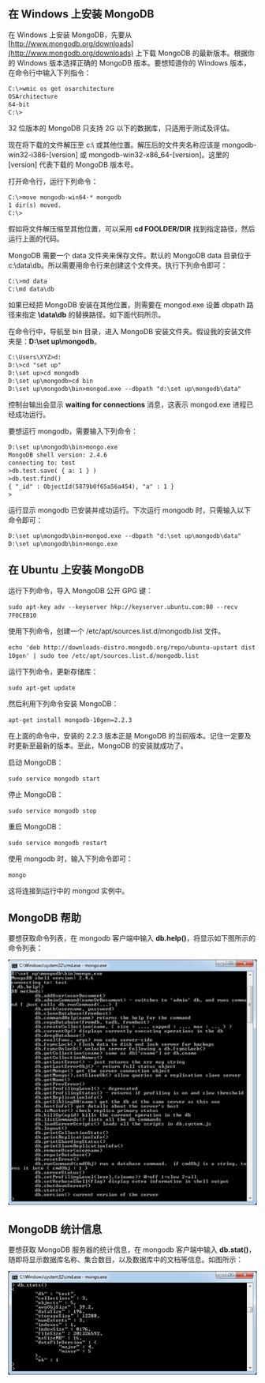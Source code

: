 ## 在 Windows 上安装 MongoDB  

在 Windows 上安装 MongoDB，先要从 [http://www.mongodb.org/downloads](http://www.mongodb.org/downloads) 上下载 MongoDB 的最新版本。根据你的 Windows 版本选择正确的 MongoDB 版本。要想知道你的 Windows 版本，在命令行中输入下列指令：  

```
C:\>wmic os get osarchitecture
OSArchitecture
64-bit
C:\>

```

32 位版本的 MongoDB 只支持 2G 以下的数据库，只适用于测试及评估。   

现在将下载的文件解压至 c:\ 或其他位置。解压后的文件夹名称应该是 mongodb-win32-i386-[version] 或 mongodb-win32-x86_64-[version]。这里的 [version] 代表下载的 MongoDB 版本号。  

打开命令行，运行下列命令：  

```
C:\>move mongodb-win64-* mongodb
1 dir(s) moved.
C:\>
```

假如将文件解压缩至其他位置，可以采用 **cd FOOLDER/DIR** 找到指定路径，然后运行上面的代码。  

MongoDB 需要一个 data 文件夹来保存文件。默认的 MongoDB data 目录位于 c:\data\db。所以需要用命令行来创建这个文件夹。执行下列命令即可：  

```  
C:\>md data
C:\md data\db
```

如果已经把 MongoDB 安装在其他位置，则需要在 mongod.exe 设置 dbpath 路径来指定 **\data\db** 的替换路径。如下面代码所示。   


在命令行中，导航至 bin 目录，进入 MongoDB 安装文件夹。假设我的安装文件夹是：**D:\set up\mongodb**。  

```  
C:\Users\XYZ>d:
D:\>cd "set up"
D:\set up>cd mongodb
D:\set up\mongodb>cd bin
D:\set up\mongodb\bin>mongod.exe --dbpath "d:\set up\mongodb\data" 

```

控制台输出会显示 **waiting for connections** 消息，这表示 mongod.exe 进程已经成功运行。    

要想运行 mongodb，需要输入下列命令：   

```    
D:\set up\mongodb\bin>mongo.exe
MongoDB shell version: 2.4.6
connecting to: test
>db.test.save( { a: 1 } )
>db.test.find()
{ "_id" : ObjectId(5879b0f65a56a454), "a" : 1 }
>
```  

运行显示 mongodb 已安装并成功运行。下次运行 mongodb 时，只需输入以下命令即可：   

```
D:\set up\mongodb\bin>mongod.exe --dbpath "d:\set up\mongodb\data" 
D:\set up\mongodb\bin>mongo.exe    
```

## 在 Ubuntu 上安装 MongoDB  

运行下列命令，导入 MongoDB 公开 GPG 键：   

`sudo apt-key adv --keyserver hkp://keyserver.ubuntu.com:80 --recv 7F0CEB10`  

使用下列命令，创建一个 /etc/apt/sources.list.d/mongodb.list 文件。   

`echo 'deb http://downloads-distro.mongodb.org/repo/ubuntu-upstart dist 10gen' | sudo tee /etc/apt/sources.list.d/mongodb.list`  

运行下列命令，更新存储库：  

`sudo apt-get update`  

然后利用下列命令安装 MongoDB：  

`apt-get install mongodb-10gen=2.2.3`  

在上面的命令中，安装的 2.2.3 版本正是 MongoDB 的当前版本。记住一定要及时更新至最新的版本。至此，MongoDB 的安装就成功了。  

启动 MongoDB：  

`sudo service mongodb start`  

停止 MongoDB：  

`sudo service mongodb stop`  

重启 MongoDB：  

`sudo service mongodb restart`  

使用 mongodb 时，输入下列命令即可：  

`mongo`  

这将连接到运行中的 mongod 实例中。  

## MongoDB 帮助  

要想获取命令列表，在 mongodb 客户端中输入 **db.help()**，将显示如下图所示的命令列表：    

![db_help](images/db_help.png)  

## MongoDB 统计信息  

要想获取 MongoDB 服务器的统计信息，在 mongodb 客户端中输入 **db.stat()**，随即将显示数据库名称、集合数目，以及数据库中的文档等信息。如图所示：  

![db_stats](images/db_stats.png)


















